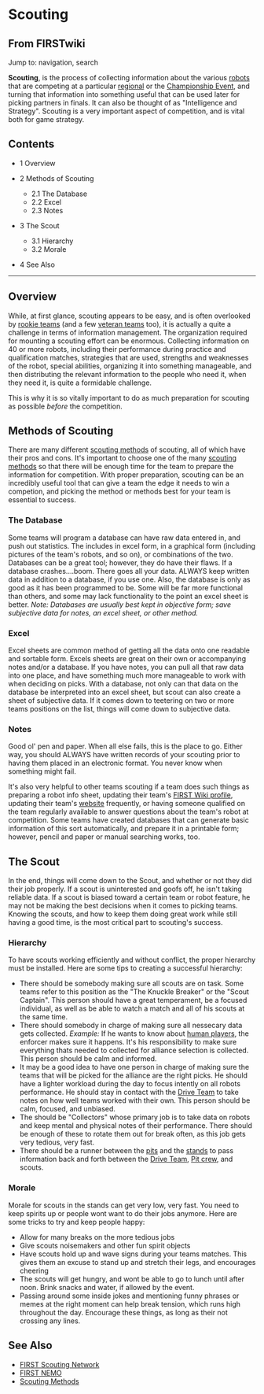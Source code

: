 # Scouting

## From FIRSTwiki

Jump to: navigation, search

**Scouting**, is the process of collecting information about the various [robots](Robot "Robot") that are competing at a particular [regional](Regional "Regional") or the [Championship Event](Championship_Event "Championship Event"), and turning that information into something useful that can be used later for picking partners in finals. It can also be thought of as "Intelligence and Strategy". Scouting is a very important aspect of competition, and is vital both for game strategy.

## Contents

- 1 Overview
- 2 Methods of Scouting

  - 2.1 The Database
  - 2.2 Excel
  - 2.3 Notes

- 3 The Scout

  - 3.1 Hierarchy
  - 3.2 Morale

- 4 See Also

--------------------------------------------------------------------------------

## Overview

While, at first glance, scouting appears to be easy, and is often overlooked by [rookie teams](Rookie_teams "Rookie teams") (and a few [veteran teams](Veteran_teams "Veteran teams") too), it is actually a quite a challenge in terms of information management. The organization required for mounting a scouting effort can be enormous. Collecting information on 40 or more robots, including their performance during practice and qualification matches, strategies that are used, strengths and weaknesses of the robot, special abilities, organizing it into something manageable, and then distributing the relevant information to the people who need it, when they need it, is quite a formidable challenge.

This is why it is so vitally important to do as much preparation for scouting as possible _before_ the competition.

## Methods of Scouting

There are many different [scouting methods](Scouting_methods "Scouting methods") of scouting, all of which have their pros and cons. It's important to choose one of the many [scouting methods](Scouting_methods "Scouting methods") so that there will be enough time for the team to prepare the information for competition. With proper preparation, scouting can be an incredibly useful tool that can give a team the edge it needs to win a competion, and picking the method or methods best for your team is essential to success.

### The Database

Some teams will program a database can have raw data entered in, and push out statistics. The includes in excel form, in a graphical form (including pictures of the team's robots, and so on), or combinations of the two. Databases can be a great tool; however, they do have their flaws. If a database crashes....boom. There goes all your data. ALWAYS keep written data in addition to a database, if you use one. Also, the database is only as good as it has been programmed to be. Some will be far more functional than others, and some may lack functionality to the point an excel sheet is better. _Note: Databases are usually best kept in objective form; save subjective data for notes, an excel sheet, or other method._

### Excel

Excel sheets are common method of getting all the data onto one readable and sortable form. Excels sheets are great on their own or accompanying notes and/or a database. If you have notes, you can pull all that raw data into one place, and have something much more manageable to work with when deciding on picks. With a database, not only can that data on the database be interpreted into an excel sheet, but scout can also create a sheet of subjective data. If it comes down to teetering on two or more teams positions on the list, things will come down to subjective data.

### Notes

Good ol' pen and paper. When all else fails, this is the place to go. Either way, you should ALWAYS have written records of your scouting prior to having them placed in an electronic format. You never know when something might fail.

It's also very helpful to other teams scouting if a team does such things as preparing a robot info sheet, updating their team's [FIRST Wiki profile](Index_of_teams "Index of teams"), updating their team's [website](Website "Website") frequently, or having someone qualified on the team regularly available to answer questions about the team's robot at competition. Some teams have created databases that can generate basic information of this sort automatically, and prepare it in a printable form; however, pencil and paper or manual searching works, too.

## The Scout

In the end, things will come down to the Scout, and whether or not they did their job properly. If a scout is uninterested and goofs off, he isn't taking reliable data. If a scout is biased toward a certain team or robot feature, he may not be making the best decisions when it comes to picking teams. Knowing the scouts, and how to keep them doing great work while still having a good time, is the most critical part to scouting's success.

### Hierarchy

To have scouts working efficiently and without conflict, the proper hierarchy must be installed. Here are some tips to creating a successful hierarchy:

- There should be somebody making sure all scouts are on task. Some teams refer to this position as the "The Knuckle Breaker" or the "Scout Captain". This person should have a great temperament, be a focused individual, as well as be able to watch a match and all of his scouts at the same time.
- There should somebody in charge of making sure all nessecary data gets collected. _Example:_ If he wants to know about [human players](/index.php?title=Human_players&action=edit "Human players"), the enforcer makes sure it happens. It's his responsibility to make sure everything thats needed to collected for alliance selection is collected. This person should be calm and informed.
- It may be a good idea to have one person in charge of making sure the teams that will be picked for the alliance are the right picks. He should have a lighter workload during the day to focus intently on all robots performance. He should stay in contact with the [Drive Team](Drive_Team "Drive Team") to take notes on how well teams worked with their own. This person should be calm, focused, and unbiased.
- The should be "Collectors" whose primary job is to take data on robots and keep mental and physical notes of their performance. There should be enough of these to rotate them out for break often, as this job gets very tedious, very fast.
- There should be a runner between the [pits](/index.php?title=Pits&action=edit "Pits") and the [stands](/index.php?title=Stands&action=edit "Stands") to pass information back and forth between the [Drive Team](Drive_Team "Drive Team"), [Pit crew](/index.php?title=Pit_crew&action=edit "Pit crew"), and scouts.

### Morale

Morale for scouts in the stands can get very low, very fast. You need to keep spirits up or people wont want to do their jobs anymore. Here are some tricks to try and keep people happy:

- Allow for many breaks on the more tedious jobs
- Give scouts noisemakers and other fun spirit objects
- Have scouts hold up and wave signs during your teams matches. This gives them an excuse to stand up and stretch their legs, and encourages cheering
- The scouts will get hungry, and wont be able to go to lunch until after noon. Brink snacks and water, if allowed by the event.
- Passing around some inside jokes and mentioning funny phrases or memes at the right moment can help break tension, which runs high throughout the day. Encourage these things, as long as their not crossing any lines.

## See Also

- [FIRST Scouting Network](/index.php?title=FIRST_Scouting_Network&action=edit "FIRST Scouting Network")
- [FIRST NEMO](NEMO "NEMO")
- [Scouting Methods](Scouting_methods "Scouting methods")
